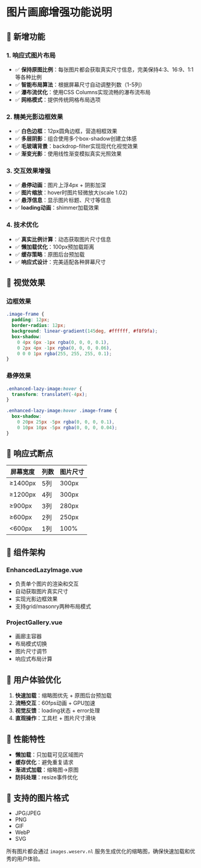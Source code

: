 # 图片画廊增强功能说明

## 🚀 新增功能

### 1. 响应式图片布局
- ✅ **保持原图比例**：每张图片都会获取真实尺寸信息，完美保持4:3、16:9、1:1等各种比例
- ✅ **智能布局算法**：根据屏幕尺寸自动调整列数（1-5列）
- ✅ **瀑布流优化**：使用CSS Columns实现流畅的瀑布流布局
- ✅ **网格模式**：提供传统网格布局选项

### 2. 精美光影边框效果
- ✅ **白色边框**：12px圆角边框，营造相框效果
- ✅ **多层阴影**：组合使用多个box-shadow创建立体感
- ✅ **毛玻璃背景**：backdrop-filter实现现代化视觉效果
- ✅ **渐变光影**：使用线性渐变模拟真实光照效果

### 3. 交互效果增强
- ✅ **悬停动画**：图片上浮4px + 阴影加深
- ✅ **图片缩放**：hover时图片轻微放大(scale 1.02)
- ✅ **悬浮信息**：显示图片标题、尺寸等信息
- ✅ **loading动画**：shimmer加载效果

### 4. 技术优化
- ✅ **真实比例计算**：动态获取图片尺寸信息
- ✅ **懒加载优化**：100px预加载距离
- ✅ **缓存策略**：原图后台预加载
- ✅ **响应式设计**：完美适配各种屏幕尺寸

## 🎨 视觉效果

### 边框效果
```css
.image-frame {
  padding: 12px;
  border-radius: 12px;
  background: linear-gradient(145deg, #ffffff, #f8f9fa);
  box-shadow: 
    0 4px 6px -1px rgba(0, 0, 0, 0.1),
    0 2px 4px -1px rgba(0, 0, 0, 0.06),
    0 0 0 1px rgba(255, 255, 255, 0.1);
}
```

### 悬停效果
```css
.enhanced-lazy-image:hover {
  transform: translateY(-4px);
}

.enhanced-lazy-image:hover .image-frame {
  box-shadow: 
    0 20px 25px -5px rgba(0, 0, 0, 0.1),
    0 10px 10px -5px rgba(0, 0, 0, 0.04);
}
```

## 📱 响应式断点

| 屏幕宽度 | 列数 | 图片尺寸 |
|---------|------|----------|
| ≥1400px | 5列 | 300px |
| ≥1200px | 4列 | 300px |
| ≥900px  | 3列 | 280px |
| ≥600px  | 2列 | 250px |
| <600px  | 1列 | 100% |

## 🔧 组件架构

### EnhancedLazyImage.vue
- 负责单个图片的渲染和交互
- 自动获取图片真实尺寸
- 实现光影边框效果
- 支持grid/masonry两种布局模式

### ProjectGallery.vue
- 画廊主容器
- 布局模式切换
- 图片尺寸调节
- 响应式布局计算

## 🎯 用户体验优化

1. **快速加载**：缩略图优先 + 原图后台预加载
2. **流畅交互**：60fps动画 + GPU加速
3. **视觉反馈**：loading状态 + error处理
4. **直观操作**：工具栏 + 图片尺寸滑块

## 🚀 性能特性

- **懒加载**：只加载可见区域图片
- **缓存优化**：避免重复请求
- **渐进式加载**：缩略图→原图
- **防抖处理**：resize事件优化

## 📸 支持的图片格式

- JPG/JPEG
- PNG
- GIF
- WebP
- SVG

所有图片都会通过 `images.weserv.nl` 服务生成优化的缩略图，确保快速加载和优秀的用户体验。